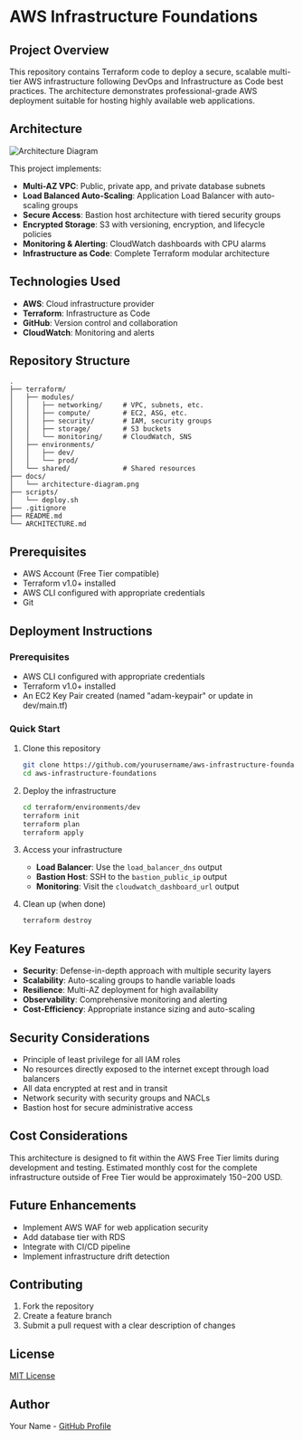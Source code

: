 # AWS Infrastructure Foundations

## Project Overview
This repository contains Terraform code to deploy a secure, scalable multi-tier AWS infrastructure following DevOps and Infrastructure as Code best practices. The architecture demonstrates professional-grade AWS deployment suitable for hosting highly available web applications.

## Architecture
![Architecture Diagram](docs/architecture-diagram.png)

This project implements:
- **Multi-AZ VPC**: Public, private app, and private database subnets
- **Load Balanced Auto-Scaling**: Application Load Balancer with auto-scaling groups
- **Secure Access**: Bastion host architecture with tiered security groups
- **Encrypted Storage**: S3 with versioning, encryption, and lifecycle policies
- **Monitoring & Alerting**: CloudWatch dashboards with CPU alarms
- **Infrastructure as Code**: Complete Terraform modular architecture

## Technologies Used
- **AWS**: Cloud infrastructure provider
- **Terraform**: Infrastructure as Code
- **GitHub**: Version control and collaboration
- **CloudWatch**: Monitoring and alerts

## Repository Structure
```
.
├── terraform/
│   ├── modules/
│   │   ├── networking/     # VPC, subnets, etc.
│   │   ├── compute/        # EC2, ASG, etc.
│   │   ├── security/       # IAM, security groups
│   │   ├── storage/        # S3 buckets
│   │   └── monitoring/     # CloudWatch, SNS
│   ├── environments/
│   │   ├── dev/
│   │   └── prod/
│   └── shared/             # Shared resources
├── docs/
│   └── architecture-diagram.png
├── scripts/
│   └── deploy.sh
├── .gitignore
├── README.md
└── ARCHITECTURE.md
```

## Prerequisites
- AWS Account (Free Tier compatible)
- Terraform v1.0+ installed
- AWS CLI configured with appropriate credentials
- Git

## Deployment Instructions

### Prerequisites
- AWS CLI configured with appropriate credentials
- Terraform v1.0+ installed
- An EC2 Key Pair created (named "adam-keypair" or update in dev/main.tf)

### Quick Start
1. Clone this repository
   ```bash
   git clone https://github.com/yourusername/aws-infrastructure-foundations.git
   cd aws-infrastructure-foundations
   ```

2. Deploy the infrastructure
   ```bash
   cd terraform/environments/dev
   terraform init
   terraform plan
   terraform apply
   ```

3. Access your infrastructure
   - **Load Balancer**: Use the `load_balancer_dns` output
   - **Bastion Host**: SSH to the `bastion_public_ip` output
   - **Monitoring**: Visit the `cloudwatch_dashboard_url` output

4. Clean up (when done)
   ```bash
   terraform destroy
   ```

## Key Features
- **Security**: Defense-in-depth approach with multiple security layers
- **Scalability**: Auto-scaling groups to handle variable loads
- **Resilience**: Multi-AZ deployment for high availability
- **Observability**: Comprehensive monitoring and alerting
- **Cost-Efficiency**: Appropriate instance sizing and auto-scaling

## Security Considerations
- Principle of least privilege for all IAM roles
- No resources directly exposed to the internet except through load balancers
- All data encrypted at rest and in transit
- Network security with security groups and NACLs
- Bastion host for secure administrative access

## Cost Considerations
This architecture is designed to fit within the AWS Free Tier limits during development and testing. Estimated monthly cost for the complete infrastructure outside of Free Tier would be approximately $150-$200 USD.

## Future Enhancements
- Implement AWS WAF for web application security
- Add database tier with RDS
- Integrate with CI/CD pipeline
- Implement infrastructure drift detection

## Contributing
1. Fork the repository
2. Create a feature branch
3. Submit a pull request with a clear description of changes

## License
[MIT License](LICENSE)

## Author
Your Name - [GitHub Profile](https://github.com/yourusername)